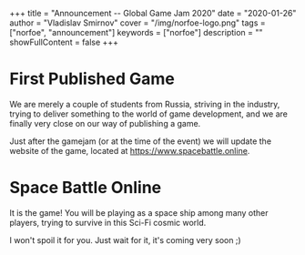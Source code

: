 +++
title = "Announcement -- Global Game Jam 2020"
date = "2020-01-26"
author = "Vladislav Smirnov"
cover = "/img/norfoe-logo.png"
tags = ["norfoe", "announcement"]
keywords = ["norfoe"]
description = ""
showFullContent = false
+++

# First Published Game

We are merely a couple of students from Russia, striving in the industry,
trying to deliver something to the world of game development, and we are
finally very close on our way of publishing a game.

Just after the gamejam (or at the time of the event) we will update the
website of the game, located at <https://www.spacebattle.online>.

# Space Battle Online

It is the game! You will be playing as a space ship among many other
players, trying to survive in this Sci-Fi cosmic world.

I won't spoil it for you. Just wait for it, it's coming very soon ;)